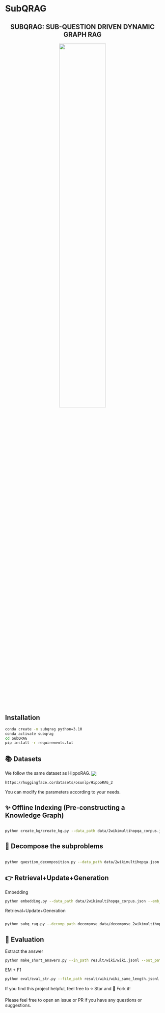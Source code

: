 # SubQRAG
<h2 align="center">SUBQRAG: SUB-QUESTION DRIVEN DYNAMIC GRAPH RAG</h3>

<p align="center">
  <img src="image/image.png" width="55%" style="max-width: 300px;">
</p>


## Installation

```sh
conda create -n subqrag python=3.10
conda activate subqrag
cd SubQRAG
pip install -r requirements.txt
```
## 📚 Datasets
We follow the same dataset as HippoRAG. 
[<img align="center" src="https://img.shields.io/badge/🤗 Dataset-HippoRAG 2-yellow" />](https://huggingface.co/datasets/osunlp/HippoRAG_2/tree/main)

```sh
https://huggingface.co/datasets/osunlp/HippoRAG_2

```

You can modify the parameters according to your needs.

## ✨ Offline Indexing (Pre-constructing a Knowledge Graph)

```sh

python create_kg/create_kg.py --data_path data/2wikimultihopqa_corpus.json --out_path data/kg/2wikimultihopqa_corpus.pkl   --ckpt_path /data/kg/2wikimultihopqa_corpus.pkl 

```
## 🚀 Decompose the subproblems

```sh

python question_decomposition.py --data_path data/2wikimultihopqa.json --out_path decompose_data/decompose_2wikimultihopqa.jsonl

```

## 👉 Retrieval+Update+Generation

Embedding

```sh
python embedding.py --data_path data/2wikimultihopqa_corpus.json --emb_path embdding_all/wiki_embeddings.npy --meta_path wiki_metajsonl
```
Retrieval+Update+Generation

```sh

python subq_rag.py --decomp_path decompose_data/decompose_2wikimultihopqa.jsonl --corpus_path data/2wikimultihopqa_corpus.json --emb_path embdding_all/wiki_embeddings.npy --kg_pickle_in kg_dataset/dynamic_kb.pkl --kg_pickle_out kg_dataset/2wikimultihopqa_dynamic_kb.pkl --sent_model_path sentence-transformers/all-MiniLM-L6-v2 --out_path result/wiki/wiki.jsonl --openai_base_url "" --openai_api_key "$OPENAI_API_KEY"
```
## 📜 Evaluation

Extract the answer
```sh
python make_short_answers.py --in_path result/wiki/wiki.jsonl --out_path result/wiki/wiki_same_length.jsonl --base_url "" --api_key "$OPENAI_API_KEY" --model gpt-4o-mini
```
EM + F1
```sh
python eval/eval_str.py --file_path result/wiki/wiki_same_length.jsonl
```


If you find this project helpful, feel free to ⭐️ Star and 🔁 Fork it!


Please feel free to open an issue or PR if you have any questions or suggestions.